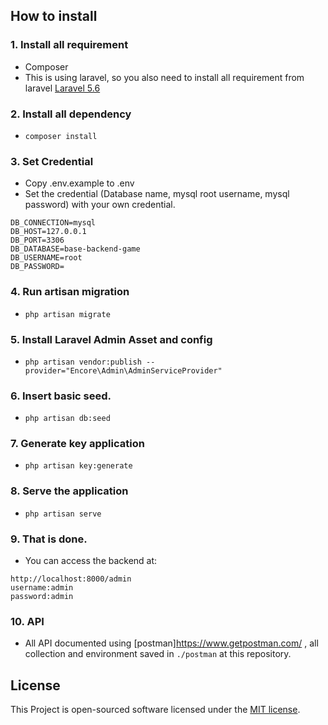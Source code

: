 
## How to install

### 1. Install all requirement
- Composer
- This is using laravel, so you also need to install all requirement from laravel [Laravel 5.6](https://laravel.com/docs/5.4/installation)

### 2. Install all dependency
- ```composer install```

### 3. Set Credential
- Copy .env.example to .env
- Set the credential (Database name, mysql root username, mysql password) with your own credential.
```
DB_CONNECTION=mysql
DB_HOST=127.0.0.1
DB_PORT=3306
DB_DATABASE=base-backend-game
DB_USERNAME=root
DB_PASSWORD=
```

### 4. Run artisan migration
- ```php artisan migrate```

### 5. Install Laravel Admin Asset and config
- ```php artisan vendor:publish --provider="Encore\Admin\AdminServiceProvider"```

### 6. Insert basic seed.
- ```php artisan db:seed```

### 7. Generate key application
- ```php artisan key:generate```

### 8. Serve the application
- ```php artisan serve```

### 9. That is done.
- You can access the backend at:
```
http://localhost:8000/admin
username:admin 
password:admin
```

### 10. API
- All API documented using [postman]https://www.getpostman.com/ , all collection and environment saved in ```./postman``` at this repository.


## License

This Project is open-sourced software licensed under the [MIT license](https://opensource.org/licenses/MIT).
